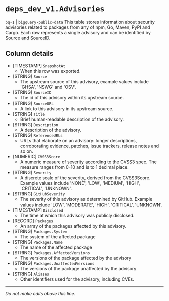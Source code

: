 # `deps_dev_v1.Advisories`
`bq-1` | `bigquery-public-data`
This table stores information about security advisories related to packages from any of npm, Go, Maven, PyPI and Cargo. Each row represents a single advisory and can be identified by Source and SourceID.

## Column details
* [TIMESTAMP] `SnapshotAt`
  - When this row was exported.
* [STRING]    `Source`
  - The upstream source of this advisory, example values include 'GHSA', 'NSWG' and 'OSV'.
* [STRING]    `SourceID`
  - The id of this advisory within its upstream source.
* [STRING]    `SourceURL`
  - A link to this advisory in its upstream source.
* [STRING]    `Title`
  - Brief human-readable description of the advisory.
* [STRING]    `Description`
  - A description of the advisory.
* [STRING]    `ReferenceURLs`
  - URLs that elaborate on an advisory: longer descriptions, corroborating evidence, patches, issue trackers, release notes and so on.
* [NUMERIC]   `CVSS3Score`
  - A numeric measure of severity according to the CVSS3 spec. The measure ranges from 0-10 and is to 1 decimal place.
* [STRING]    `Severity`
  - A discrete scale of the severity, derived from the CVSS3Score. Example values include 'NONE', 'LOW', 'MEDIUM', 'HIGH', 'CRITICAL', 'UNKNOWN'.
* [STRING]    `GitHubSeverity`
  - The severity of this advisory as determined by GitHub. Example values include 'LOW', 'MODERATE', 'HIGH', 'CRITICAL', 'UNKNOWN'.
* [TIMESTAMP] `Disclosed`
  - The time at which this advisory was publicly disclosed.
* [RECORD]    `Packages`
  - An array of the packages affected by this advisory.
* [STRING]    `Packages.System`
  - The system of the affected package
* [STRING]    `Packages.Name`
  - The name of the affected package
* [STRING]    `Packages.AffectedVersions`
  - The versions of the package affected by the advisory
* [STRING]    `Packages.UnaffectedVersions`
  - The versions of the package unaffected by the advisory
* [STRING]    `Aliases`
  - Other identifiers used for the advisory, including CVEs.

-------------------------------------------------------------------------------
*Do not make edits above this line.*
